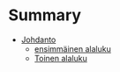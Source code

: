 # Summary

* [Johdanto](README.md)
    * [ensimmäinen alaluku](johdanto/1-alaluku.md)
    * [Toinen alaluku](johdanto/2-alaluku.md)
